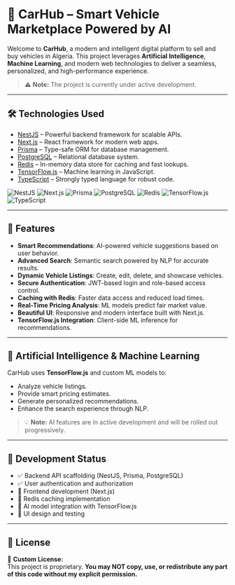# 🚗 CarHub – Smart Vehicle Marketplace Powered by AI

Welcome to **CarHub**, a modern and intelligent digital platform to sell and buy vehicles in Algeria. This project leverages **Artificial Intelligence**, **Machine Learning**, and modern web technologies to deliver a seamless, personalized, and high-performance experience.

> ⚠️ **Note:** The project is currently under active development.

---

## 🛠️ Technologies Used

- [NestJS](https://nestjs.com) – Powerful backend framework for scalable APIs.
- [Next.js](https://nextjs.org) – React framework for modern web apps.
- [Prisma](https://www.prisma.io) – Type-safe ORM for database management.
- [PostgreSQL](https://www.postgresql.org) – Relational database system.
- [Redis](https://redis.io) – In-memory data store for caching and fast lookups.
- [TensorFlow.js](https://www.tensorflow.org/js) – Machine learning in JavaScript.
- [TypeScript](https://www.typescriptlang.org) – Strongly typed language for robust code.

![NestJS](https://img.shields.io/badge/NestJS-E0234E?style=for-the-badge&logo=nestjs&logoColor=white)
![Next.js](https://img.shields.io/badge/Next.js-000000?style=for-the-badge&logo=next.js&logoColor=white)
![Prisma](https://img.shields.io/badge/Prisma-2D3748?style=for-the-badge&logo=prisma&logoColor=white)
![PostgreSQL](https://img.shields.io/badge/PostgreSQL-4169E1?style=for-the-badge&logo=postgresql&logoColor=white)
![Redis](https://img.shields.io/badge/Redis-DC382D?style=for-the-badge&logo=redis&logoColor=white)
![TensorFlow.js](https://img.shields.io/badge/TensorFlow.js-FF6F00?style=for-the-badge&logo=tensorflow&logoColor=white)
![TypeScript](https://img.shields.io/badge/TypeScript-3178C6?style=for-the-badge&logo=typescript&logoColor=white)

---

## 🚀 Features

- **Smart Recommendations**: AI-powered vehicle suggestions based on user behavior.
- **Advanced Search**: Semantic search powered by NLP for accurate results.
- **Dynamic Vehicle Listings**: Create, edit, delete, and showcase vehicles.
- **Secure Authentication**: JWT-based login and role-based access control.
- **Caching with Redis**: Faster data access and reduced load times.
- **Real-Time Pricing Analysis**: ML models predict fair market value.
- **Beautiful UI**: Responsive and modern interface built with Next.js.
- **TensorFlow.js Integration**: Client-side ML inference for recommendations.

---

## 🧠 Artificial Intelligence & Machine Learning

CarHub uses **TensorFlow.js** and custom ML models to:

- Analyze vehicle listings.
- Provide smart pricing estimates.
- Generate personalized recommendations.
- Enhance the search experience through NLP.

> 💡 **Note:** AI features are in active development and will be rolled out progressively.

---

## 📅 Development Status

- ✅ Backend API scaffolding (NestJS, Prisma, PostgreSQL)
- ✅ User authentication and authorization
- 🔄 Frontend development (Next.js)
- 🔄 Redis caching implementation
- 🔄 AI model integration with TensorFlow.js
- 🔄 UI design and testing

---

## 🔐 License

🚫 **Custom License:**  
This project is proprietary. **You may NOT copy, use, or redistribute any part of this code without my explicit permission.**

